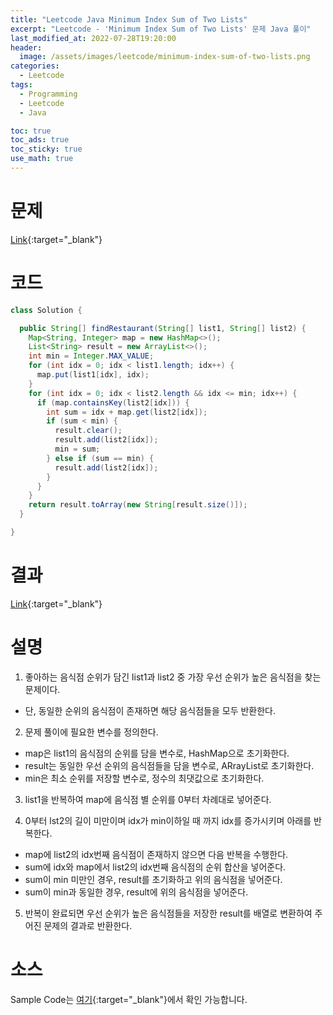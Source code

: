 ```yaml
---
title: "Leetcode Java Minimum Index Sum of Two Lists"
excerpt: "Leetcode - 'Minimum Index Sum of Two Lists' 문제 Java 풀이"
last_modified_at: 2022-07-28T19:20:00
header:
  image: /assets/images/leetcode/minimum-index-sum-of-two-lists.png
categories:
  - Leetcode
tags:
  - Programming
  - Leetcode
  - Java

toc: true
toc_ads: true
toc_sticky: true
use_math: true
---
```

# 문제
[Link](https://leetcode.com/problems/minimum-index-sum-of-two-lists/){:target="_blank"}

# 코드
```java
class Solution {

  public String[] findRestaurant(String[] list1, String[] list2) {
    Map<String, Integer> map = new HashMap<>();
    List<String> result = new ArrayList<>();
    int min = Integer.MAX_VALUE;
    for (int idx = 0; idx < list1.length; idx++) {
      map.put(list1[idx], idx);
    }
    for (int idx = 0; idx < list2.length && idx <= min; idx++) {
      if (map.containsKey(list2[idx])) {
        int sum = idx + map.get(list2[idx]);
        if (sum < min) {
          result.clear();
          result.add(list2[idx]);
          min = sum;
        } else if (sum == min) {
          result.add(list2[idx]);
        }
      }
    }
    return result.toArray(new String[result.size()]);
  }

}
```

# 결과
[Link](https://leetcode.com/submissions/detail/758905194/){:target="_blank"}

# 설명
1. 좋아하는 음식점 순위가 담긴 list1과 list2 중 가장 우선 순위가 높은 음식점을 찾는 문제이다.
- 단, 동일한 순위의 음식점이 존재하면 해당 음식점들을 모두 반환한다.

2. 문제 풀이에 필요한 변수를 정의한다.
- map은 list1의 음식점의 순위를 담을 변수로, HashMap으로 초기화한다.
- result는 동일한 우선 순위의 음식점들을 담을 변수로, ARrayList로 초기화한다.
- min은 최소 순위를 저장할 변수로, 정수의 최댓값으로 초기화한다.

3. list1을 반복하여 map에 음식점 별 순위를 0부터 차례대로 넣어준다.

4. 0부터 lst2의 길이 미만이며 idx가 min이하일 때 까지 idx를 증가시키며 아래를 반복한다.
- map에 list2의 idx번째 음식점이 존재하지 않으면 다음 반복을 수행한다.
- sum에 idx와 map에서 list2의 idx번째 음식점의 순위 합산을 넣어준다.
- sum이 min 미만인 경우, result를 초기화하고 위의 음식점을 넣어준다.
- sum이 min과 동일한 경우, result에 위의 음식점을 넣어준다.

5. 반복이 완료되면 우선 순위가 높은 음식점들을 저장한 result를 배열로 변환하여 주어진 문제의 결과로 반환한다.

# 소스
Sample Code는 [여기](https://github.com/GracefulSoul/leetcode/blob/master/src/main/java/gracefulsoul/problems/MinimumIndexSumOfTwoLists.java){:target="_blank"}에서 확인 가능합니다.
